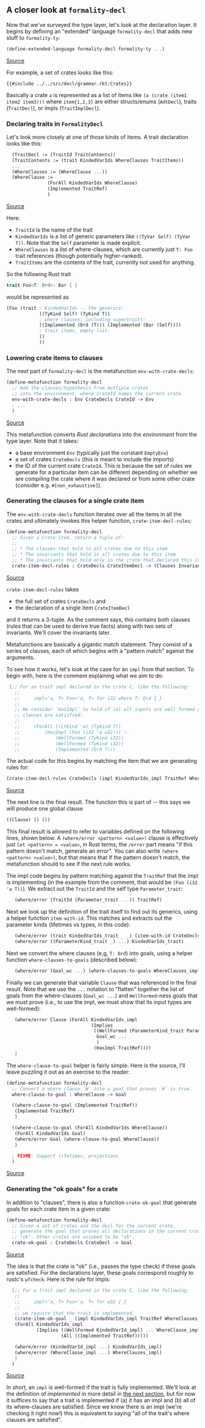 ## A closer look at `formality-decl`

Now that we've surveyed the type layer, let's look at the declaration layer.
It begins by defining an "extended" language `formality-decl`
that adds new stuff to `formality-ty`:

```scheme
(define-extended-language formality-decl formality-ty ...)
```
<span class="caption">[Source](https://github.com/nikomatsakis/a-mir-formality/blob/47eceea34b5f56a55d781acc73dca86c996b15c5/src/decl/grammar.rkt#L5)</span>

For example, a set of crates looks like this:

```scheme,ignore
{{#include ../../src/decl/grammar.rkt:Crates}}
```

Basically a crate `a` is represented as a list of items like `(a (crate (item1 item2 item3)))`
where `item{1,2,3}` are either structs/enums (`AdtDecl`), traits (`TraitDecl`), or impls (`TraitImplDecl`).

### Declaring traits in `FormalityDecl`

Let's look more closely at one of those kinds of items.
A trait declaration looks like this:

```scheme
  (TraitDecl := (TraitId TraitContents))
  (TraitContents := (trait KindedVarIds WhereClauses TraitItems))
  ...
  (WhereClauses := (WhereClause ...))
  (WhereClause :=
               (ForAll KindedVarIds WhereClause)
               (Implemented TraitRef)
               )
```
<span class="caption">[Source](https://github.com/nikomatsakis/a-mir-formality/blob/47eceea34b5f56a55d781acc73dca86c996b15c5/src/decl/grammar.rkt#L26-L27)</span>

Here:

* `TraitId` is the name of the trait
* `KindedVarIds` is a list of generic parameters like `((TyVar Self) (TyVar T))`.
  Note that the `Self` parameter is made explicit. 
* `WhereClauses` is a list of where-clauses, which are currently just `T: Foo` trait references
  (though potentially higher-ranked).
* `TraitItems` are the contents of the trait, currently not used for anything.
  <!-- What would go here? Methods? -->

So the following Rust trait

```rust
trait Foo<T: Ord>: Bar { }
```

would be represented as

```scheme
(Foo (trait ; KindedVarIds -- the generics:
            ((TyKind Self) (TyKind T))
            ; where clauses, including supertraits:
            ((Implemented (Ord (T))) (Implemented (Bar (Self))))
            ; trait items, empty list:
            ()
            ))
```

### Lowering crate items to clauses

The next part of `formality-decl` is the metafunction `env-with-crate-decls`:

```scheme
(define-metafunction formality-decl
  ;; Add the clauses/hypothesis from multiple crates
  ;; into the environment, where CrateId names the current crate.
  env-with-crate-decls : Env CrateDecls CrateId -> Env
  ; ...
  )
```
<span class="caption">[Source](https://github.com/nikomatsakis/a-mir-formality/blob/47eceea34b5f56a55d781acc73dca86c996b15c5/src/decl/decl-to-clause.rkt#L20-L23)</span>

This metafunction converts *Rust declarations* into the *environment* from the type layer.
Note that it takes:

* a base environment `Env` (typically just the constant `EmptyEnv`)
* a set of crates `CrateDecls` (this is meant to include the imports)
* the ID of the current crate `CrateId`.
  This is because the set of rules we generate for a particular item
  can be different depending on whether we are compiling the crate where it was declared or from some other crate
  (consider e.g. `#[non_exhaustive]`).

### Generating the clauses for a single crate item

The `env-with-crate-decls` function iterates over all the items in all the crates
and ultimately invokes this helper function, `crate-item-decl-rules`:

```scheme
(define-metafunction formality-decl
  ;; Given a crate item, return a tuple of:
  ;;
  ;; * The clauses that hold in all crates due to this item
  ;; * The invariants that hold in all crates due to this item
  ;; * The invariants that hold only in the crate that declared this item
  crate-item-decl-rules : CrateDecls CrateItemDecl -> (Clauses Invariants Invariants)
```
<span class="caption">[Source](https://github.com/nikomatsakis/a-mir-formality/blob/47eceea34b5f56a55d781acc73dca86c996b15c5/src/decl/decl-to-clause.rkt#L57-L63)</span>

`crate-item-decl-rules` takes 

* the full set of crates `CrateDecls` and
* the declaration of a single item `CrateItemDecl`

and it returns a 3-tuple.
As the comment says, this contains both clauses (rules that can be used to derive true facts)
along with two sets of invariants.
We'll cover the invariants later.

<!-- move/copy description of metafunctions to ty chapter -->
Metafunctions are basically a gigantic match statement.
They consist of a series of clauses,
each of which begins with a "pattern match" against the arguments. 

To see how it works, let's look at the case for an `impl` from that section.
To begin with, here is the comment explaining what we aim to do:

```scheme
 [;; For an trait impl declared in the crate C, like the following:
   ;;
   ;;     impl<'a, T> Foo<'a, T> for i32 where T: Ord { }
   ;;
   ;; We consider `HasImpl` to hold if (a) all inputs are well formed and (b) where
   ;; clauses are satisfied:
   ;;
   ;;     (ForAll ((LtKind 'a) (TyKind T))
   ;;         (HasImpl (Foo (i32 'a u32))) :-
   ;;             (WellFormed (TyKind i32))
   ;;             (WellFormed (TyKind i32))
   ;;             (Implemented (Ord T)))
```

The actual code for this
begins by matching the item that we are generating rules for:

```scheme
(crate-item-decl-rules CrateDecls (impl KindedVarIds_impl TraitRef WhereClauses_impl ImplItems))
```
<span class="caption">[Source](https://github.com/nikomatsakis/a-mir-formality/blob/47eceea34b5f56a55d781acc73dca86c996b15c5/src/decl/decl-to-clause.rkt#L141-L166)</span>


The next line is the final result.
The function this is part of  -- this says we will produce one global clause
<!-- ??? -->

```scheme
((Clause) () ())
```

This final result is allowed to refer to variables defined on the following lines, shown below.
A `(where/error <pattern> <value>)` clause is effectively just `let <pattern> = <value>`, in Rust terms;
the `/error` part means "if this pattern doesn't match, generate an error".
You can also write `(where <pattern> <value>)`, but that means that if the pattern doesn't match, 
the metafunction should to see if the next rule works.

The impl code begins by pattern matching against the `TraitRef` that the impl is implementing
(in the example from the comment, that would be `(Foo (i32 'a T))`).
We extract out the `TraitId` and the self type `Parameter_trait`:

```scheme
   (where/error (TraitId (Parameter_trait ...)) TraitRef)
```

Next we look up the definition of the trait itself to find out its generics, using a helper function `item-with-id`.
This matches and extracts out the parameter kinds (lifetimes vs types, in this code):

```scheme
   (where/error (trait KindedVarIds_trait _ _) (item-with-id CrateDecls TraitId))
   (where/error ((ParameterKind_trait _) ...) KindedVarIds_trait)
```

Next we convert the where clauses (e,g, `T: Ord`) into goals, using a helper function `where-clauses-to-goals` (described below):

```scheme
   (where/error (Goal_wc ...) (where-clauses-to-goals WhereClauses_impl))
```

Finally we can generate that variable `Clause` that was referenced in the final result.
Note that we use the `...` notation to "flatten" together the list of goals from the where-clauses (`Goal_wc ...`)
and `WellFormed`-ness goals that we must prove
(i.e., to use the impl, we must show that its input types are well-formed):

```scheme
   (where/error Clause (ForAll KindedVarIds_impl
                               (Implies
                                ((WellFormed (ParameterKind_trait Parameter_trait)) ...
                                 Goal_wc ...
                                 )
                                (HasImpl TraitRef))))
   ]
```

The `where-clause-to-goal` helper is fairly simple.
Here is the source, I'll leave puzzling it out as an exercise to the reader:

```scheme
(define-metafunction formality-decl
  ;; Convert a where clause `W` into a goal that proves `W` is true.
  where-clause-to-goal : WhereClause -> Goal

  ((where-clause-to-goal (Implemented TraitRef))
   (Implemented TraitRef)
   )

  ((where-clause-to-goal (ForAll KindedVarIds WhereClause))
   (ForAll KindedVarIds Goal)
   (where/error Goal (where-clause-to-goal WhereClause))
   )

  ; FIXME: Support lifetimes, projections
  )
```
<span class="caption">[Source](https://github.com/nikomatsakis/a-mir-formality/blob/47eceea34b5f56a55d781acc73dca86c996b15c5/src/decl/decl-to-clause.rkt#L197-L211)</span>

### Generating the "ok goals" for a crate

In addition to "clauses", there is also a function `crate-ok-goal` 
that generate goals for each crate item in a given crate:

```scheme
(define-metafunction formality-decl
  ;; Given a set of crates and the decl for the current crate,
  ;; generate the goal that proves all declarations in the current crate are
  ;; "ok". Other crates are assumed to be "ok".
  crate-ok-goal : CrateDecls CrateDecl -> Goal
```
<span class="caption">[Source](https://github.com/nikomatsakis/a-mir-formality/blob/47eceea34b5f56a55d781acc73dca86c996b15c5/src/decl/decl-ok.rkt#L7-L11)</span>

The idea is that the crate is "ok" (i.e., passes the type check) if these goals are satisfied.
For the declarations layer, these goals correspond roughly to rustc's `wfcheck`.
Here is the rule for impls:

```scheme
  [;; For a trait impl declared in the crate C, like the following:
   ;;
   ;;     impl<'a, T> Foo<'a, T> for u32 { }
   ;;
   ;; we require that the trait is implemented.
   (crate-item-ok-goal _ (impl KindedVarIds_impl TraitRef WhereClauses_impl ImplItems))
   (ForAll KindedVarIds_impl
           (Implies ((WellFormed KindedVarId_impl) ... WhereClause_impl ...)
                    (All ((Implemented TraitRef)))))

   (where/error (KindedVarId_impl ...) KindedVarIds_impl)
   (where/error (WhereClause_impl ...) WhereClauses_impl)
   ]
  )
```
<span class="caption">[Source](https://github.com/nikomatsakis/a-mir-formality/blob/47eceea34b5f56a55d781acc73dca86c996b15c5/src/decl/decl-ok.rkt#L59-L71)</span>

In short, an `impl` is well-formed if the trait is fully implemented.
We'll look at the definition of *implemented* in more detail in [the next section](./case-study.md),
but for now it suffices to say that a trait is implemented if
(a) it has an impl and 
(b) all of its where-clauses are satisfied.
Since we know there is an impl (we're checking it right now!) this is equivalent to saying 
"all of the trait's where clauses are satisfied".
